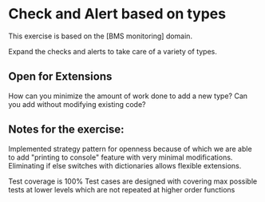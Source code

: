 # Check and Alert based on types

This exercise is based on the [BMS monitoring] domain.

Expand the checks and alerts to take care of a variety of types.

## Open for Extensions

How can you minimize the amount of work done to add a new type?
Can you add without modifying existing code?


## Notes for the exercise:

Implemented strategy pattern for openness because of which we are able to add "printing to console" feature with very minimal modifications.
Eliminating if else switches with dictionaries allows flexible extensions.

Test coverage is 100%
Test cases are designed with covering max possible tests at lower levels which are not repeated at higher order functions
